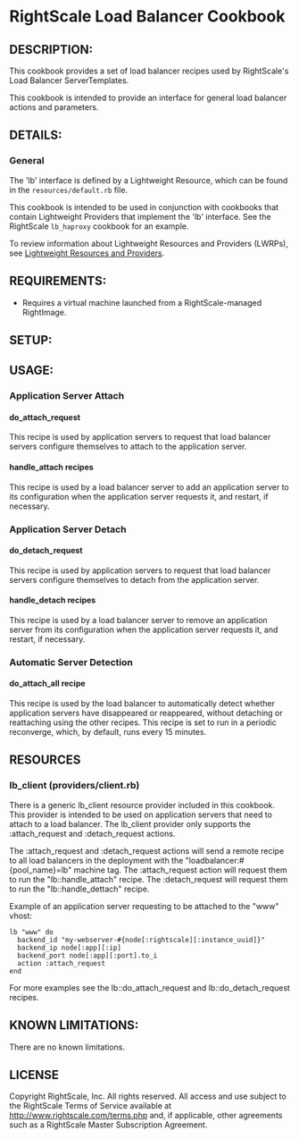# RightScale Load Balancer Cookbook 

## DESCRIPTION:

This cookbook provides a set of load balancer recipes used by RightScale's
Load Balancer ServerTemplates.

This cookbook is intended to provide an interface for general load balancer
actions and parameters.

## DETAILS:

### General
The 'lb' interface is defined by a Lightweight Resource, which can be found in
the `resources/default.rb` file.

This cookbook is intended to be used in conjunction with cookbooks that contain
Lightweight Providers that implement the 'lb' interface. See the RightScale
`lb_haproxy` cookbook for an example.

To review information about Lightweight Resources and Providers (LWRPs), see
[Lightweight Resources and Providers][LWRP].

[LWRP]: http://support.rightscale.com/12-Guides/Chef_Cookbooks_Developer_Guide/08-Chef_Development/Lightweight_Resources_and_Providers_(LWRP)

## REQUIREMENTS:

* Requires a virtual machine launched from a RightScale-managed RightImage.

## SETUP:

## USAGE:

### Application Server Attach

#### do_attach_request

This recipe is used by application servers to request that load balancer servers
configure themselves to attach to the application server.

#### handle_attach recipes

This recipe is used by a load balancer server to add an application server to
its configuration when the application server requests it, and restart,
if necessary.

### Application Server Detach

#### do_detach_request

This recipe is used by application servers to request that load balancer servers
configure themselves to detach from the application server.

#### handle_detach recipes

This recipe is used by a load balancer server to remove an application server
from its configuration when the application server requests it, and restart,
if necessary.

### Automatic Server Detection

#### do_attach_all recipe

This recipe is used by the load balancer to automatically detect whether
application servers have disappeared or reappeared, without detaching or
reattaching using the other recipes. This recipe is set to run in a periodic
reconverge, which, by default, runs every 15 minutes.

## RESOURCES

### lb_client (providers/client.rb)

There is a generic lb_client resource provider included in this cookbook. This
provider is intended to be used on application servers that need to attach to a
load balancer. The lb_client provider only supports the :attach_request and
:detach_request actions.

The :attach_request and :detach_request actions will send a remote recipe to all
load balancers in the deployment with the "loadbalancer:#{pool_name}=lb"
machine tag.  The :attach_request action will request them to run the
"lb::handle_attach" recipe.  The :detach_request will request them to run the
"lb::handle_dettach" recipe.

Example of an application server requesting to be attached to the "www" vhost:

    lb "www" do
      backend_id "my-webserver-#{node[:rightscale][:instance_uuid]}"
      backend_ip node[:app][:ip]
      backend_port node[:app][:port].to_i
      action :attach_request
    end
  
For more examples see the lb::do_attach_request and lb::do_detach_request
recipes.

## KNOWN LIMITATIONS:

There are no known limitations.

## LICENSE

Copyright RightScale, Inc. All rights reserved.
All access and use subject to the RightScale Terms of Service available at
http://www.rightscale.com/terms.php and, if applicable, other agreements
such as a RightScale Master Subscription Agreement.
